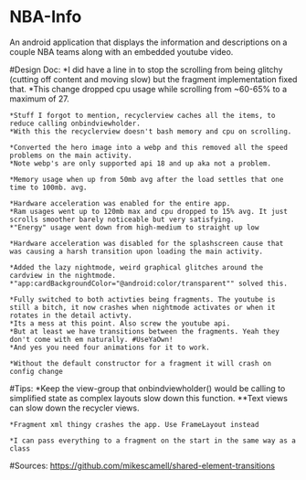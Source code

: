 # NBA-Info
An android application that displays the information and descriptions on a couple NBA teams along with an embedded youtube video.

#Design Doc:
    *I did have a line in to stop the scrolling from being glitchy (cutting off content and moving slow) but the fragment implementation fixed that.
    *This change dropped cpu usage while scrolling from ~60-65% to a maximum of 27.

    *Stuff I forgot to mention, recyclerview caches all the items, to reduce calling onbindviewholder.
    *With this the recyclerview doesn't bash memory and cpu on scrolling.

    *Converted the hero image into a webp and this removed all the speed problems on the main activity.
    *Note webp's are only supported api 18 and up aka not a problem.

    *Memory usage when up from 50mb avg after the load settles that one time to 100mb. avg.

    *Hardware acceleration was enabled for the entire app.
    *Ram usages went up to 120mb max and cpu dropped to 15% avg. It just scrolls smoother barely noticeable but very satisfying.
    *"Energy" usage went down from high-medium to straight up low

    *Hardware acceleration was disabled for the splashscreen cause that was causing a harsh transition upon loading the main activity.

    *Added the lazy nightmode, weird graphical glitches around the cardview in the nightmode.
    *"app:cardBackgroundColor="@android:color/transparent"" solved this.

    *Fully switched to both activties being fragments. The youtube is still a bitch, it now crashes when nightmode activates or when it rotates in the detail activty.
    *Its a mess at this point. Also screw the youtube api.
    *But at least we have transitions between the fragments. Yeah they don't come with em naturally. #UseYaOwn!
    *And yes you need four animations for it to work.

    *Without the default constructor for a fragment it will crash on config change

#Tips:
    *Keep the view-group that onbindviewholder() would be calling to simplified state as complex layouts slow down this function.
    **Text views can slow down the recycler views.

    *Fragment xml thingy crashes the app. Use FrameLayout instead

    *I can pass everything to a fragment on the start in the same way as a class

#Sources:
    https://github.com/mikescamell/shared-element-transitions
